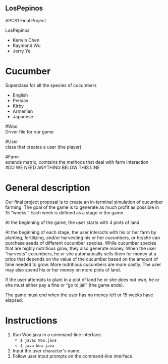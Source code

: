 ## LosPepinos
APCS1 Final Project

LosPepinos
* Kerwin Chen
* Raymond Wu
* Jerry Ye

# Cucumber
Superclass for all the species of cucumbers

  * English <br>
  * Persian <br>
  * Kirby <br>
  * Armenian <br>
  * Japanese <br>

#Woo <br>
Driver file for our game

#User <br>
class that creates a user (the player)

#Farm <br>
extends matrix, comtains the methods that deal with farm interaction
<br>
#DO WE NEED ANYTHING BELOW THIS LINE

# General description
Our final project proposal is to create an in-terminal simulation of cucumber farming. The goal of the game is to generate as much profit as possible in 15 “weeks.” Each week is defined as a stage in the game.

At the beginning of the game, the user starts with 4 plots of land.

At the beginning of each stage, the user interacts with his or her farm by planting, fertilizing, and/or harvesting his or her cucumbers, or he/she can purchase seeds of different cucumber species. While cucumber species that are highly nutritious grow, they also generate money. When the user “harvests” cucumbers, he or she automatically sells them for money at a price that depends on the value of the cucumber based on the amount of time needed to grow. More nutritious cucumbers are more costly. The user may also spend his or her money on more plots of land.

If the user attempts to plant in a plot of land he or she does not own, he or she must either pay a fine or “go to jail” (the game ends).

The game must end when the user has no money left or 15 weeks have elapsed.

# Instructions
1. Run Woo.java in a command-line interface.
   * ``$ javac Woo.java``
   * ``$ java Woo.java``
2. Input the user character's name.
3. Follow user input prompts on the command-line interface.
